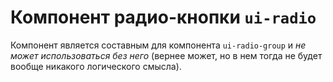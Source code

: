 # Компонент радио-кнопки `ui-radio`

Компонент является составным для компонента `ui-radio-group` и *не может использоваться без него* (вернее может, но в нем тогда не будет вообще никакого логического смысла).
